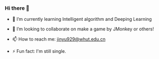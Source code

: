 ### Hi there 👋

- 🌱 I’m currently learning Intelligent algorithm and Deeping Learning  

- 👯 I’m looking to collaborate on make a game by JMonkey or others!  

- 📫 How to reach me: [jinyu929@whut.edu.cn](jinyu929@whut.edu.cn)

- ⚡ Fun fact: I'm still single.

<!--
**Kingfish404/Kingfish404** is a ✨ _special_ ✨ repository because its `README.md` (this file) appears on your GitHub profile.

Here are some ideas to get you started:

- 🔭 I’m currently working on ...
- 🌱 I’m currently learning ...
- 👯 I’m looking to collaborate on ...
- 🤔 I’m looking for help with ...
- 💬 Ask me about ...
- 📫 How to reach me: ...
- 😄 Pronouns: ...
- ⚡ Fun fact: ...
-->
